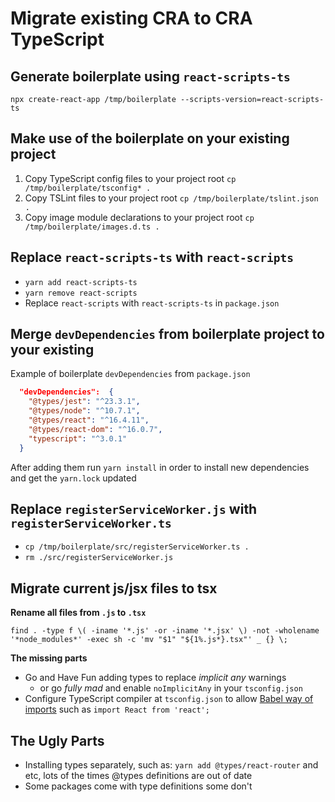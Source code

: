 # Migrate existing CRA to CRA TypeScript

## Generate boilerplate using `react-scripts-ts`

`npx create-react-app /tmp/boilerplate --scripts-version=react-scripts-ts`

## Make use of the boilerplate on your existing project

1. Copy TypeScript config files to your project root `cp /tmp/boilerplate/tsconfig* .`
2. Copy TSLint files to your project root `cp /tmp/boilerplate/tslint.json .`
3. Copy image module declarations to your project root `cp /tmp/boilerplate/images.d.ts .`

## Replace `react-scripts-ts` with `react-scripts`

- `yarn add react-scripts-ts`
- `yarn remove react-scripts`
- Replace `react-scripts` with `react-scripts-ts` in `package.json`

## Merge `devDependencies` from boilerplate project to your existing

Example of boilerplate `devDependencies` from `package.json`

```json
  "devDependencies":  {
    "@types/jest": "^23.3.1",
    "@types/node": "^10.7.1",
    "@types/react": "^16.4.11",
    "@types/react-dom": "^16.0.7",
    "typescript": "^3.0.1"
  }
```

After adding them run `yarn install` in order to install new dependencies and get the `yarn.lock` updated

## Replace `registerServiceWorker.js` with `registerServiceWorker.ts`

- `cp /tmp/boilerplate/src/registerServiceWorker.ts .`
- `rm ./src/registerServiceWorker.js`


## Migrate current js/jsx files to tsx

**Rename all files from `.js` to `.tsx`**

`find . -type f \( -iname '*.js' -or -iname '*.jsx' \) -not -wholename '*node_modules*' -exec sh -c 'mv "$1" "${1%.js*}.tsx"' _ {} \;`

**The missing parts**
-  Go and Have Fun adding types to replace *implicit any* warnings
    - or go *fully mad* and enable `noImplicitAny` in your `tsconfig.json`
- Configure TypeScript compiler at `tsconfig.json` to allow [Babel way of imports](https://github.com/DefinitelyTyped/DefinitelyTyped/issues/5128#issuecomment-131638288) such as `import React from 'react';` 

## The Ugly Parts

- Installing types separately, such as: `yarn add @types/react-router` and etc, lots of the times @types definitions are out of date
- Some packages come with type definitions some don't